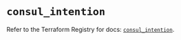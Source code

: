 # `consul_intention`

Refer to the Terraform Registry for docs: [`consul_intention`](https://registry.terraform.io/providers/hashicorp/consul/2.21.0/docs/resources/intention).
